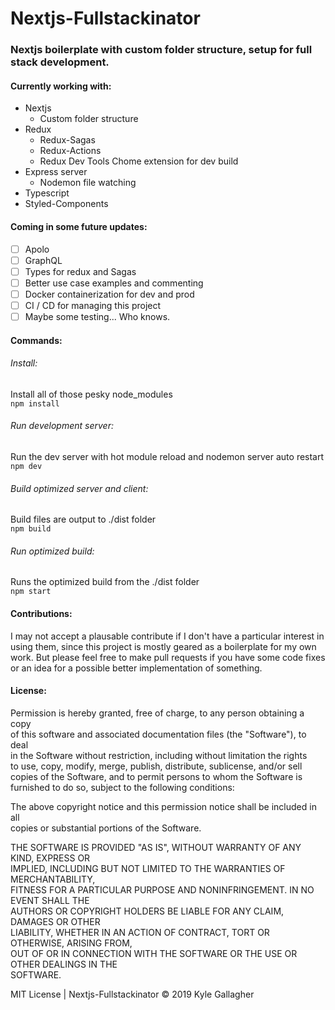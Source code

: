 # Nextjs-Fullstackinator
### Nextjs boilerplate with custom folder structure, setup for full stack development.

#### Currently working with:
- Nextjs
  - Custom folder structure
- Redux
  - Redux-Sagas
  - Redux-Actions
  - Redux Dev Tools Chome extension for dev build
- Express server
  - Nodemon file watching
- Typescript
- Styled-Components

#### Coming in some future updates:
- [ ] Apolo
- [ ] GraphQL
- [ ] Types for redux and Sagas
- [ ] Better use case examples and commenting
- [ ] Docker containerization for dev and prod
- [ ] CI / CD for managing this project
- [ ] Maybe some testing... Who knows.

#### Commands:
###### Install:
Install all of those pesky node_modules<br>
`npm install`<br>
###### Run development server:
Run the dev server with hot module reload and nodemon server auto restart<br>
`npm dev`<br>
###### Build optimized server and client:
Build files are output to ./dist folder<br>
`npm build`<br>
###### Run optimized build:
Runs the optimized build from the ./dist folder<br>
`npm start`<br>

#### Contributions:
I may not accept a plausable contribute if I don't have a particular interest in using them, since this project is mostly geared as a boilerplate for my own work. But please feel free to make pull requests if you have some code fixes or an idea for a possible better implementation of something.

#### License:
Permission is hereby granted, free of charge, to any person obtaining a copy  
of this software and associated documentation files (the "Software"), to deal  
in the Software without restriction, including without limitation the rights  
to use, copy, modify, merge, publish, distribute, sublicense, and/or sell  
copies of the Software, and to permit persons to whom the Software is  
furnished to do so, subject to the following conditions:  

The above copyright notice and this permission notice shall be included in all  
copies or substantial portions of the Software.  

THE SOFTWARE IS PROVIDED "AS IS", WITHOUT WARRANTY OF ANY KIND, EXPRESS OR  
IMPLIED, INCLUDING BUT NOT LIMITED TO THE WARRANTIES OF MERCHANTABILITY,  
FITNESS FOR A PARTICULAR PURPOSE AND NONINFRINGEMENT. IN NO EVENT SHALL THE  
AUTHORS OR COPYRIGHT HOLDERS BE LIABLE FOR ANY CLAIM, DAMAGES OR OTHER  
LIABILITY, WHETHER IN AN ACTION OF CONTRACT, TORT OR OTHERWISE, ARISING FROM,  
OUT OF OR IN CONNECTION WITH THE SOFTWARE OR THE USE OR OTHER DEALINGS IN THE  
SOFTWARE.  

MIT License | Nextjs-Fullstackinator © 2019 Kyle Gallagher  
